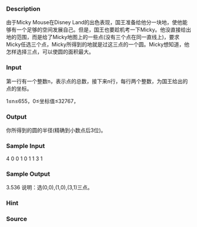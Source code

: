 
### Description
由于Micky Mouse在Disney Land的出色表现，国王准备给他分一块地，使他能够有一个足够的空间发展自己。但是，国王也要趁机考一下Micky。他没直接给出地的范围，而是给了Micky地图上的一些点(没有三个点在同一直线上)，要求Micky任选三个点，Micky所得到的地就是过这三点的一个圆。Micky想知道，他怎样选择三点，可以使圆的面积最大。

### Input
第一行有一个整数n，表示点的总数，接下来n行，每行两个整数，为国王给出的点的坐标。

1≤n≤655，0≤坐标值≤32767，

### Output
你所得到的圆的半径(精确到小数点后3位)。
### Sample Input
4
0 0
1 0
1 1
3 1	
### Sample Output
3.536
说明：选(0,0),(1,0),(3,1)三点。

### Hint

### Source
